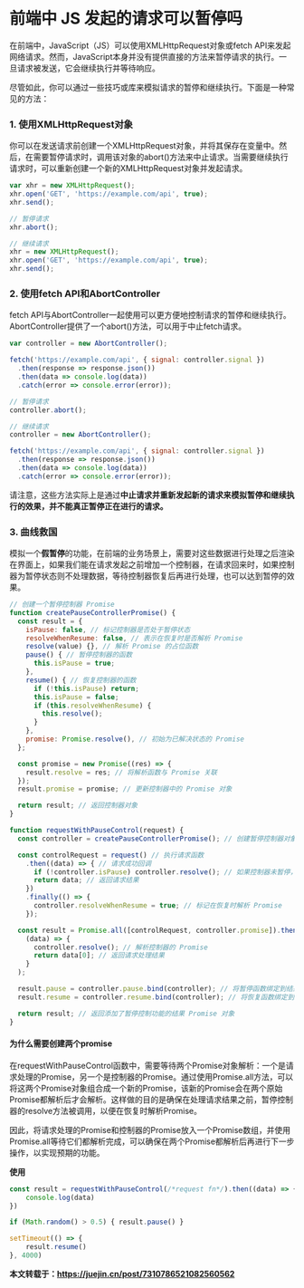 # 前端中 JS 发起的请求可以暂停吗

在前端中，JavaScript（JS）可以使用XMLHttpRequest对象或fetch API来发起网络请求。然而，JavaScript本身并没有提供直接的方法来暂停请求的执行。一旦请求被发送，它会继续执行并等待响应。

尽管如此，你可以通过一些技巧或库来模拟请求的暂停和继续执行。下面是一种常见的方法：

### 1. 使用XMLHttpRequest对象

你可以在发送请求前创建一个XMLHttpRequest对象，并将其保存在变量中。然后，在需要暂停请求时，调用该对象的abort()方法来中止请求。当需要继续执行请求时，可以重新创建一个新的XMLHttpRequest对象并发起请求。

```js
var xhr = new XMLHttpRequest();
xhr.open('GET', 'https://example.com/api', true);
xhr.send();

// 暂停请求
xhr.abort();

// 继续请求
xhr = new XMLHttpRequest();
xhr.open('GET', 'https://example.com/api', true);
xhr.send();
```

### 2. 使用fetch API和AbortController

fetch API与AbortController一起使用可以更方便地控制请求的暂停和继续执行。AbortController提供了一个abort()方法，可以用于中止fetch请求。

```js
var controller = new AbortController();

fetch('https://example.com/api', { signal: controller.signal })
  .then(response => response.json())
  .then(data => console.log(data))
  .catch(error => console.error(error));

// 暂停请求
controller.abort();

// 继续请求
controller = new AbortController();

fetch('https://example.com/api', { signal: controller.signal })
  .then(response => response.json())
  .then(data => console.log(data))
  .catch(error => console.error(error));
```

请注意，这些方法实际上是通过**中止请求并重新发起新的请求来模拟暂停和继续执行的效果，并不能真正暂停正在进行的请求。**

### 3. 曲线救国

模拟一个**假暂停**的功能，在前端的业务场景上，需要对这些数据进行处理之后渲染在界面上，如果我们能在请求发起之前增加一个控制器，在请求回来时，如果控制器为暂停状态则不处理数据，等待控制器恢复后再进行处理，也可以达到暂停的效果。

```js
// 创建一个暂停控制器 Promise
function createPauseControllerPromise() {
  const result = {
    isPause: false, // 标记控制器是否处于暂停状态
    resolveWhenResume: false, // 表示在恢复时是否解析 Promise
    resolve(value) {}, // 解析 Promise 的占位函数
    pause() { // 暂停控制器的函数
      this.isPause = true;
    },
    resume() { // 恢复控制器的函数
      if (!this.isPause) return;
      this.isPause = false;
      if (this.resolveWhenResume) {
        this.resolve();
      }
    },
    promise: Promise.resolve(), // 初始为已解决状态的 Promise
  };

  const promise = new Promise((res) => {
    result.resolve = res; // 将解析函数与 Promise 关联
  });
  result.promise = promise; // 更新控制器中的 Promise 对象

  return result; // 返回控制器对象
}

function requestWithPauseControl(request) {
  const controller = createPauseControllerPromise(); // 创建暂停控制器对象

  const controlRequest = request() // 执行请求函数
    .then((data) => { // 请求成功回调
      if (!controller.isPause) controller.resolve(); // 如果控制器未暂停，则解析 Promise
      return data; // 返回请求结果
    })
    .finally(() => {
      controller.resolveWhenResume = true; // 标记在恢复时解析 Promise
    });

  const result = Promise.all([controlRequest, controller.promise]).then(
    (data) => {
      controller.resolve(); // 解析控制器的 Promise
      return data[0]; // 返回请求处理结果
    }
  );

  result.pause = controller.pause.bind(controller); // 将暂停函数绑定到结果 Promise 对象
  result.resume = controller.resume.bind(controller); // 将恢复函数绑定到结果 Promise 对象

  return result; // 返回添加了暂停控制功能的结果 Promise 对象
}
```

#### 为什么需要创建两个promise

在requestWithPauseControl函数中，需要等待两个Promise对象解析：一个是请求处理的Promise，另一个是控制器的Promise。通过使用Promise.all方法，可以将这两个Promise对象组合成一个新的Promise，该新的Promise会在两个原始Promise都解析后才会解析。这样做的目的是确保在处理请求结果之前，暂停控制器的resolve方法被调用，以便在恢复时解析Promise。

因此，将请求处理的Promise和控制器的Promise放入一个Promise数组，并使用Promise.all等待它们都解析完成，可以确保在两个Promise都解析后再进行下一步操作，以实现预期的功能。

**使用**

```js
const result = requestWithPauseControl(/*request fn*/).then((data) => {
    console.log(data)
})

if (Math.random() > 0.5) { result.pause() }

setTimeout(() => {
    result.resume()
}, 4000)
```



**本文转载于：https://juejin.cn/post/7310786521082560562**